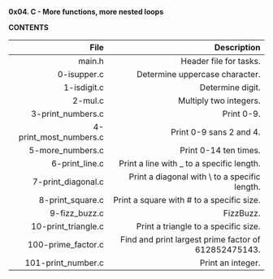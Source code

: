 **0x04. C - More functions, more nested loops**</br>

**CONTENTS**

| File 	                  | Description                                              |
|------------------------:|---------------------------------------------------------:|
| main.h             	    | Header file for tasks.                                   |
| 0-isupper.c 	          | Determine uppercase character.                           |
| 1-isdigit.c 	          | Determine digit.                                         |
| 2-mul.c 	              | Multiply two integers.                                   |
| 3-print_numbers.c 	    | Print 0-9.                                               |
| 4-print_most_numbers.c  | Print 0-9 sans 2 and 4.                                  |
| 5-more_numbers.c 	      | Print 0-14 ten times.                                    |
| 6-print_line.c 	        | Print a line with _ to a specific length.                |
| 7-print_diagonal.c 	    | Print a diagonal with \ to a specific length.            |
| 8-print_square.c 	      | Print a square with # to a specific size.                |
| 9-fizz_buzz.c 	        | FizzBuzz.                                                |
| 10-print_triangle.c 	  | Print a triangle to a specific size.                     |
| 100-prime_factor.c 	    | Find and print largest prime factor of 612852475143.     |
| 101-print_number.c 	    | Print an integer.                                        |
